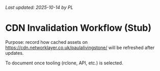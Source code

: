 _Last updated: 2025-10-14 by PL_

# CDN Invalidation Workflow (Stub)

Purpose: record how cached assets on <https://cdn.networklayer.co.uk/paulalivingstone/>
will be refreshed after updates.

To document once tooling (rclone, API, etc.) is selected.
